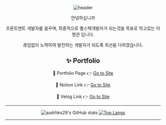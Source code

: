<div align="center">
  
  ![header](https://capsule-render.vercel.app/api?type=waving&color=999999&fontColor=ffffff&height=300&section=header&animation=scaleIn&text=audrhks29's%20Hub&fontSize=60&fontAlignY=38&desc=프론트엔드%20개발자를%20꿈꾸는%20이명관%20입니다&descAlignY=52&descAlign=55)

안녕하십니까

프론트엔트 개발자를 꿈꾸며, 최종적으로 풀스택개발자가 되는것을 목표로 하고있는 이명관 입니다.

끊임없이 노력하여 발전하는 개발자가 되도록 최선을 다하겠습니다.

<h2>✨ Portfolio </h2>

📌 Portfolio Page 👉 [Go to Site](https://audrhks29.github.io/portfolio/dist)

📌 Notion Link 👉 [Go to Site](https://myungkwans.notion.site/0776aeb1017347aaa70e153a9a3b612e)

📌 Velog Link 👉 [Go to Site](https://velog.io/@myungkwan/posts)

---
</div>
<div align="center">
  
![audrhks29's GitHub stats](https://github-readme-stats.vercel.app/api?username=audrhks29&hide=stars&locale=kr&show_icons=true&theme=transparent)
[![Top Langs](https://github-readme-stats.vercel.app/api/top-langs/?username=audrhks29&layout=compact)](https://github.com/audrhks29/github-readme-stats)
</div>

---

